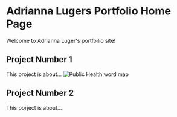 # Adrianna Lugers Portfolio Home Page

Welcome to Adrianna Luger's portfoilio site!

## Project Number 1
This project is about...
![Public Health word map](img/publichealthpic.jpg)

## Project Number 2 
This porject is about...
